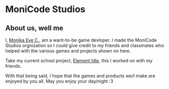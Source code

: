 # MoniCode Studios

## About us, well me
I, [Monika Eve C.](https://github.com/crooked-smile), am a want-to-be game devloper. 
I made the MoniCode Studios orgnization so I could give credit to my friends and classmates who helped with the various games and projects shown on here. 

Take my current school project, [Element Idle](https://github.com/MoniCode-Studios/element-idle), this I worked on with my friends.

With that being said, I hope that the games and products we/I make are enjoyed by you all.
May you enjoy your day/night :3
